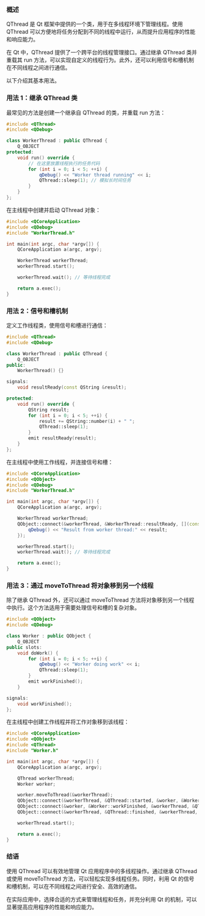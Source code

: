 ### 概述

QThread 是 Qt 框架中提供的一个类，用于在多线程环境下管理线程。使用 QThread 可以方便地将任务分配到不同的线程中运行，从而提升应用程序的性能和响应能力。

在 Qt 中，QThread 提供了一个跨平台的线程管理接口。通过继承 QThread 类并重载其 run 方法，可以实现自定义的线程行为。此外，还可以利用信号和槽机制在不同线程之间进行通信。

以下介绍其基本用法。

### 用法 1：继承 QThread 类

最常见的方法是创建一个继承自 QThread 的类，并重载 run 方法：

```cpp
#include <QThread>
#include <QDebug>

class WorkerThread : public QThread {
    Q_OBJECT
protected:
    void run() override {
        // 在这里放置线程执行的任务代码
        for (int i = 0; i < 5; ++i) {
            qDebug() << "Worker thread running" << i;
            QThread::sleep(1); // 模拟长时间任务
        }
    }
};
```

在主线程中创建并启动 QThread 对象：

```cpp
#include <QCoreApplication>
#include <QDebug>
#include "WorkerThread.h"

int main(int argc, char *argv[]) {
    QCoreApplication a(argc, argv);

    WorkerThread workerThread;
    workerThread.start();

    workerThread.wait(); // 等待线程完成

    return a.exec();
}
```

### 用法 2：信号和槽机制

定义工作线程类，使用信号和槽进行通信：

```cpp
#include <QThread>
#include <QDebug>

class WorkerThread : public QThread {
    Q_OBJECT
public:
    WorkerThread() {}

signals:
    void resultReady(const QString &result);

protected:
    void run() override {
        QString result;
        for (int i = 0; i < 5; ++i) {
            result += QString::number(i) + " ";
            QThread::sleep(1);
        }
        emit resultReady(result);
    }
};
```

在主线程中使用工作线程，并连接信号和槽：

```cpp
#include <QCoreApplication>
#include <QObject>
#include <QDebug>
#include "WorkerThread.h"

int main(int argc, char *argv[]) {
    QCoreApplication a(argc, argv);

    WorkerThread workerThread;
    QObject::connect(&workerThread, &WorkerThread::resultReady, [](const QString &result) {
        qDebug() << "Result from worker thread:" << result;
    });

    workerThread.start();
    workerThread.wait(); // 等待线程完成

    return a.exec();
}
```

### 用法 3：通过 moveToThread 将对象移到另一个线程

除了继承 QThread 外，还可以通过 moveToThread 方法将对象移到另一个线程中执行。这个方法适用于需要处理信号和槽的复杂对象。

```cpp
#include <QObject>
#include <QDebug>

class Worker : public QObject {
    Q_OBJECT
public slots:
    void doWork() {
        for (int i = 0; i < 5; ++i) {
            qDebug() << "Worker doing work" << i;
            QThread::sleep(1);
        }
        emit workFinished();
    }

signals:
    void workFinished();
};
```

在主线程中创建工作线程并将工作对象移到该线程：

```cpp
#include <QCoreApplication>
#include <QObject>
#include <QThread>
#include "Worker.h"

int main(int argc, char *argv[]) {
    QCoreApplication a(argc, argv);

    QThread workerThread;
    Worker worker;

    worker.moveToThread(&workerThread);
    QObject::connect(&workerThread, &QThread::started, &worker, &Worker::doWork);
    QObject::connect(&worker, &Worker::workFinished, &workerThread, &QThread::quit);
    QObject::connect(&workerThread, &QThread::finished, &workerThread, &QObject::deleteLater);

    workerThread.start();

    return a.exec();
}
```

### 结语

使用 QThread 可以有效地管理 Qt 应用程序中的多线程操作。通过继承 QThread 或使用 moveToThread 方法，可以轻松实现多线程任务。同时，利用 Qt 的信号和槽机制，可以在不同线程之间进行安全、高效的通信。

在实际应用中，选择合适的方式来管理线程和任务，并充分利用 Qt 的机制，可以显著提高应用程序的性能和响应能力。
